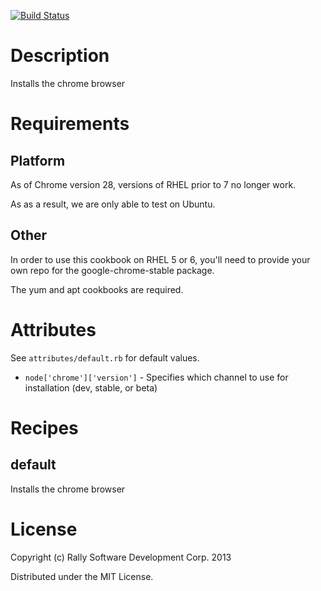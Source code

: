 [![Build Status](https://travis-ci.org/RallySoftware-cookbooks/chrome.png?branch=master)](https://travis-ci.org/RallySoftware-cookbooks/chrome)

Description
===========
Installs the chrome browser

Requirements
============

Platform
--------
As of Chrome version 28, versions of RHEL prior to 7 no longer work.

As as a result, we are only able to test on Ubuntu.

Other
-----

In order to use this cookbook on RHEL 5 or 6, you'll need to provide your own repo for the google-chrome-stable package.

The yum and apt cookbooks are required.

Attributes
==========
See `attributes/default.rb` for default values.

* `node['chrome']['version']` - Specifies which channel to use for installation (dev, stable, or beta)

Recipes
=======

default
-------

Installs the chrome browser

License
=======
Copyright (c) Rally Software Development Corp. 2013

Distributed under the MIT License.
